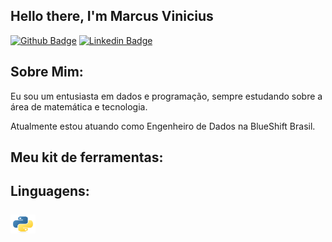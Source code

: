 ## Hello there, I'm Marcus Vinicius

[![Github Badge](https://img.shields.io/badge/-Github-000?style=flat-square&logo=Github&logoColor=white&link=https://github.com/Markeid)](https://github.com/Markeid)
[![Linkedin Badge](https://img.shields.io/badge/-LinkedIn-blue?style=flat-square&logo=Linkedin&logoColor=white&link=https://www.linkedin.com/in/marcus-vinicius-ara%C3%BAjo-5a9180198/)](https://www.linkedin.com/in/marcus-vinicius-ara%C3%BAjo-5a9180198/)

## Sobre Mim:

Eu sou um entusiasta em dados e programação, sempre estudando sobre a área de matemática e tecnologia.

Atualmente estou atuando como Engenheiro de Dados na BlueShift Brasil.

## Meu kit de ferramentas:

## Linguagens: <div style="display: inline_block"><br> <img align="center" alt="Rafa-Python" height="30" width="40" src="https://raw.githubusercontent.com/devicons/devicon/master/icons/python/python-original.svg">

                    
          
          
          
          
          
          
